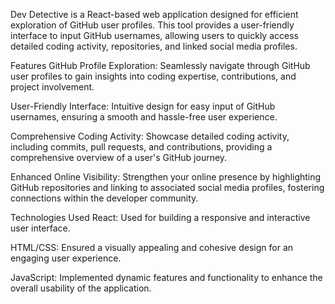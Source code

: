 Dev Detective is a React-based web application designed for efficient exploration of GitHub user profiles. This tool provides a user-friendly interface to input GitHub usernames, allowing users to quickly access detailed coding activity, repositories, and linked social media profiles.

Features
GitHub Profile Exploration: Seamlessly navigate through GitHub user profiles to gain insights into coding expertise, contributions, and project involvement.

User-Friendly Interface: Intuitive design for easy input of GitHub usernames, ensuring a smooth and hassle-free user experience.

Comprehensive Coding Activity: Showcase detailed coding activity, including commits, pull requests, and contributions, providing a comprehensive overview of a user's GitHub journey.

Enhanced Online Visibility: Strengthen your online presence by highlighting GitHub repositories and linking to associated social media profiles, fostering connections within the developer community.

Technologies Used
React: Used for building a responsive and interactive user interface.

HTML/CSS: Ensured a visually appealing and cohesive design for an engaging user experience.

JavaScript: Implemented dynamic features and functionality to enhance the overall usability of the application.
